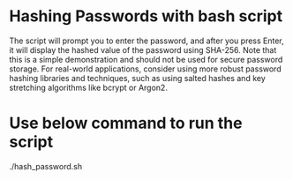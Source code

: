# Hashing Passwords with bash script

The script will prompt you to enter the password, and after you press Enter, it will display the hashed value of the password using SHA-256. Note that this is a simple demonstration and should not be used for secure password storage. For real-world applications, consider using more robust password hashing libraries and techniques, such as using salted hashes and key stretching algorithms like bcrypt or Argon2.

# Use below command to run the script
./hash_password.sh
